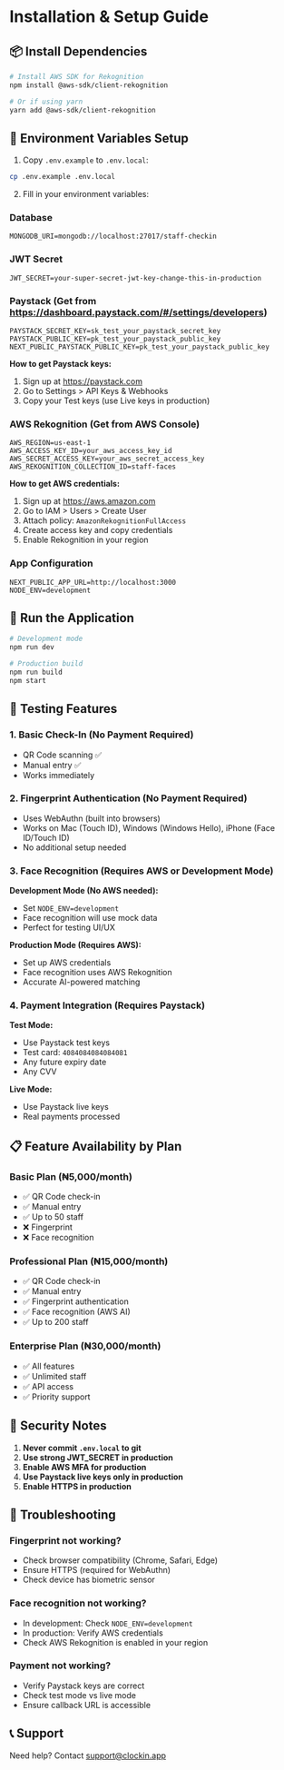 # Installation & Setup Guide

## 📦 Install Dependencies

```bash
# Install AWS SDK for Rekognition
npm install @aws-sdk/client-rekognition

# Or if using yarn
yarn add @aws-sdk/client-rekognition
```

## 🔧 Environment Variables Setup

1. Copy `.env.example` to `.env.local`:
```bash
cp .env.example .env.local
```

2. Fill in your environment variables:

### Database
```env
MONGODB_URI=mongodb://localhost:27017/staff-checkin
```

### JWT Secret
```env
JWT_SECRET=your-super-secret-jwt-key-change-this-in-production
```

### Paystack (Get from https://dashboard.paystack.com/#/settings/developers)
```env
PAYSTACK_SECRET_KEY=sk_test_your_paystack_secret_key
PAYSTACK_PUBLIC_KEY=pk_test_your_paystack_public_key
NEXT_PUBLIC_PAYSTACK_PUBLIC_KEY=pk_test_your_paystack_public_key
```

**How to get Paystack keys:**
1. Sign up at https://paystack.com
2. Go to Settings > API Keys & Webhooks
3. Copy your Test keys (use Live keys in production)

### AWS Rekognition (Get from AWS Console)
```env
AWS_REGION=us-east-1
AWS_ACCESS_KEY_ID=your_aws_access_key_id
AWS_SECRET_ACCESS_KEY=your_aws_secret_access_key
AWS_REKOGNITION_COLLECTION_ID=staff-faces
```

**How to get AWS credentials:**
1. Sign up at https://aws.amazon.com
2. Go to IAM > Users > Create User
3. Attach policy: `AmazonRekognitionFullAccess`
4. Create access key and copy credentials
5. Enable Rekognition in your region

### App Configuration
```env
NEXT_PUBLIC_APP_URL=http://localhost:3000
NODE_ENV=development
```

## 🚀 Run the Application

```bash
# Development mode
npm run dev

# Production build
npm run build
npm start
```

## 🧪 Testing Features

### 1. Basic Check-In (No Payment Required)
- QR Code scanning ✅
- Manual entry ✅
- Works immediately

### 2. Fingerprint Authentication (No Payment Required)
- Uses WebAuthn (built into browsers)
- Works on Mac (Touch ID), Windows (Windows Hello), iPhone (Face ID/Touch ID)
- No additional setup needed

### 3. Face Recognition (Requires AWS or Development Mode)

**Development Mode (No AWS needed):**
- Set `NODE_ENV=development`
- Face recognition will use mock data
- Perfect for testing UI/UX

**Production Mode (Requires AWS):**
- Set up AWS credentials
- Face recognition uses AWS Rekognition
- Accurate AI-powered matching

### 4. Payment Integration (Requires Paystack)

**Test Mode:**
- Use Paystack test keys
- Test card: `4084084084084081`
- Any future expiry date
- Any CVV

**Live Mode:**
- Use Paystack live keys
- Real payments processed

## 📋 Feature Availability by Plan

### Basic Plan (₦5,000/month)
- ✅ QR Code check-in
- ✅ Manual entry
- ✅ Up to 50 staff
- ❌ Fingerprint
- ❌ Face recognition

### Professional Plan (₦15,000/month)
- ✅ QR Code check-in
- ✅ Manual entry
- ✅ Fingerprint authentication
- ✅ Face recognition (AWS AI)
- ✅ Up to 200 staff

### Enterprise Plan (₦30,000/month)
- ✅ All features
- ✅ Unlimited staff
- ✅ API access
- ✅ Priority support

## 🔐 Security Notes

1. **Never commit `.env.local` to git**
2. **Use strong JWT_SECRET in production**
3. **Enable AWS MFA for production**
4. **Use Paystack live keys only in production**
5. **Enable HTTPS in production**

## 🐛 Troubleshooting

### Fingerprint not working?
- Check browser compatibility (Chrome, Safari, Edge)
- Ensure HTTPS (required for WebAuthn)
- Check device has biometric sensor

### Face recognition not working?
- In development: Check `NODE_ENV=development`
- In production: Verify AWS credentials
- Check AWS Rekognition is enabled in your region

### Payment not working?
- Verify Paystack keys are correct
- Check test mode vs live mode
- Ensure callback URL is accessible

## 📞 Support

Need help? Contact support@clockin.app
